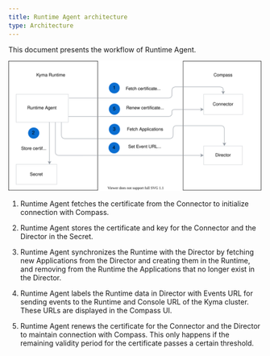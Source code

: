 ```yaml
---
title: Runtime Agent architecture
type: Architecture
---
```


This document presents the workflow of Runtime Agent. 

![Runtime Agent architecture](./assets/runtime-agent-architecture.svg)

1. Runtime Agent fetches the certificate from the Connector to initialize connection with Compass.

2. Runtime Agent stores the certificate and key for the Connector and the Director in the Secret.

3. Runtime Agent synchronizes the Runtime with the Director by fetching new Applications from the Director and creating them in the Runtime, and removing from the Runtime the Applications that no longer exist in the Director. 

4. Runtime Agent labels the Runtime data in Director with Events URL for sending events to the Runtime and Console URL of the Kyma cluster. These URLs are displayed in the Compass UI. 

5. Runtime Agent renews the certificate for the Connector and the Director to maintain connection with Compass. This only happens if the remaining validity period for the certificate passes a certain threshold. 